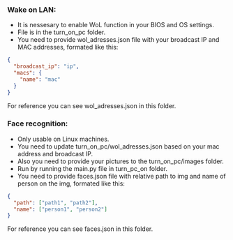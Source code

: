 ### Wake on LAN:

- It is nessesary to enable WoL function in your BIOS and OS settings.
- File is in the turn_on_pc folder.
- You need to provide wol_adresses.json file with your broadcast IP and MAC addresses, formated like this:

```json
{
  "broadcast_ip": "ip",
  "macs": {
    "name": "mac"
  }
}
```

For reference you can see wol_adresses.json in this folder.

### Face recognition:

- Only usable on Linux machines.
- You need to update turn_on_pc/wol_adresses.json based on your mac address and broadcast IP.
- Also you need to provide your pictures to the turn_on_pc/images folder.
- Run by running the main.py file in turn_pc_on folder.
- You need to provide faces.json file with relative path to img and name of person on the img, formated like this:

```json
{
  "path": ["path1", "path2"],
  "name": ["person1", "person2"]
}
```

For reference you can see faces.json in this folder.
